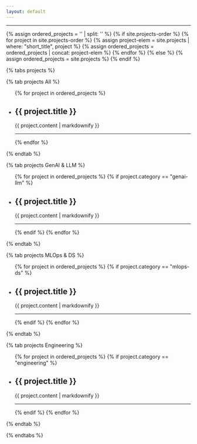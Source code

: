 ```yaml
---
layout: default
---
```


<hr>

<!-- Priority order of the projects from _config.yml -->
{% assign ordered_projects = '' | split: '' %}
{% if site.projects-order %}
    {% for project in site.projects-order %}
        {% assign project-elem = site.projects | where: "short_title", project %}
        {% assign ordered_projects = ordered_projects | concat: project-elem %}
    {% endfor %}
{% else %}
    {% assign ordered_projects = site.projects %}
{% endif %}

{% tabs projects %}

<!-- All projects -->
{% tab projects All %}
<ul id="allProjects">
  {% for project in ordered_projects %}
    <li class="ind-project" data-tags="{{ project.tags | join: ',' }}">
      <h2>{{ project.title }}</h2>
      <p>{{ project.content | markdownify }}</p>
    </li>
    <hr>
  {% endfor %}
</ul>
{% endtab %}

<!-- GenAI/LLM projects -->
{% tab projects GenAI & LLM %}
<ul id="genAIProjects">
  {% for project in ordered_projects %}
    {% if project.category == "genai-llm" %}
      <li  class="ind-project" data-tags="{{ project.tags | join: ',' }}">
        <h2>{{ project.title }}</h2>
        <p>{{ project.content | markdownify }}</p>
      </li>
      <hr>
    {% endif %}
  {% endfor %}
</ul>
{% endtab %}

<!-- MLOps projects -->
{% tab projects MLOps & DS %}
<ul id="mlopsProjects">
  {% for project in ordered_projects %}
    {% if project.category == "mlops-ds" %}
      <li  class="ind-project" data-tags="{{ project.tags | join: ',' }}">
        <h2>{{ project.title }}</h2>
        <p>{{ project.content | markdownify }}</p>
      </li>
      <hr>
    {% endif %}
  {% endfor %}
</ul>
{% endtab %}

<!-- Engineering projects -->
{% tab projects Engineering %}
<ul id="engineeringProjects">
  {% for project in ordered_projects %}
    {% if project.category == "engineering" %}
      <li  class="ind-project" data-tags="{{ project.tags | join: ',' }}">
        <h2>{{ project.title }}</h2>
        <p>{{ project.content | markdownify }}</p>
      </li>
      <hr>
    {% endif %}
  {% endfor %}
</ul>
{% endtab %}

{% endtabs %}

<!-- Filter the projects by tag -->
<script>
document.addEventListener("DOMContentLoaded", function () {
  var projects = document.querySelectorAll('.ind-project');
  var select = document.getElementById("tagSelect");

  select.addEventListener('change', function() {
    var filters = Array.from(select.selectedOptions).map(option => option.value.trim().toLowerCase());
    
    projects.forEach(function(project) {
      var tags = project.getAttribute('data-tags').split(',');
      var showProject = tags.some(function(tag) {
        return filters.some(function(filter) {
          return tag.trim().toLowerCase().includes(filter);
        });
      });

      project.style.display = showProject ? '' : 'none';
    });
  });
});
</script>